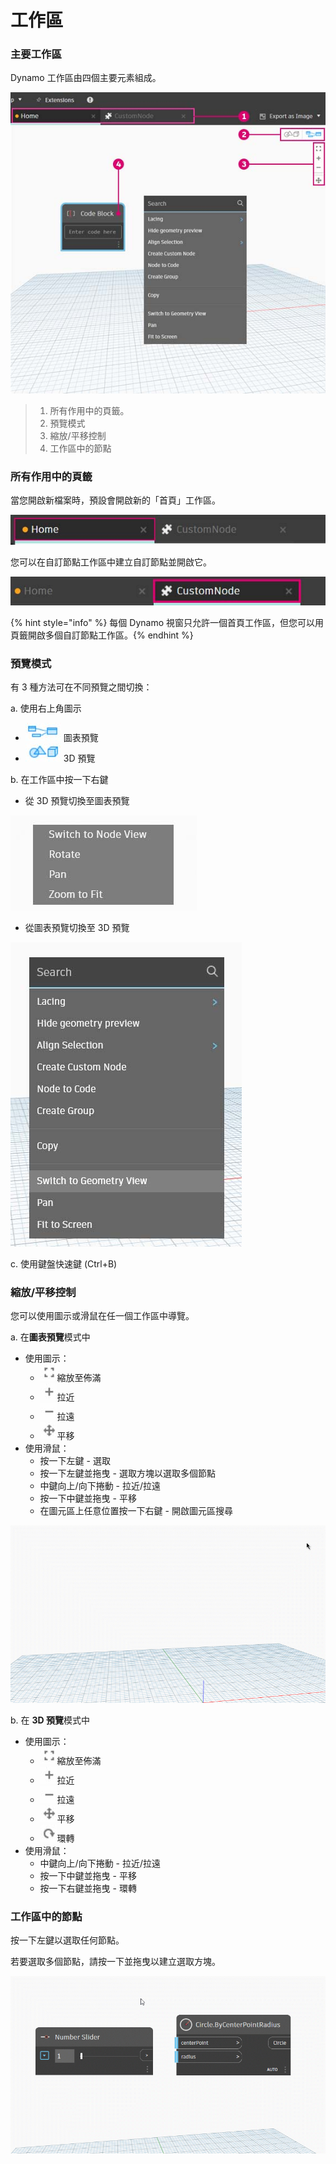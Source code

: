 # 工作區

### 主要工作區

Dynamo 工作區由四個主要元素組成。

![](<./images/3-1/workspace - ui.jpg>)

> 1. 所有作用中的頁籤。
> 2. 預覽模式
> 3. 縮放/平移控制
> 4. 工作區中的節點

### 所有作用中的頁籤

當您開啟新檔案時，預設會開啟新的「首頁」工作區。

![](<./images/3-1/workspace - home tab.jpg>)

您可以在自訂節點工作區中建立自訂節點並開啟它。

![](<./images/3-1/workspace - custom node tab.jpg>)

{% hint style="info" %}
每個 Dynamo 視窗只允許一個首頁工作區，但您可以用頁籤開啟多個自訂節點工作區。{% endhint %}

### 預覽模式

有 3 種方法可在不同預覽之間切換：

a. 使用右上角圖示

* ![](<./images/3-1/3-1-04 Graph preview icon.jpg>) 圖表預覽
* ![](<./images/3-1/3-1-05 3D preview icon.jpg>) 3D 預覽

b. 在工作區中按一下右鍵

* 從 3D 預覽切換至圖表預覽

![](<./images/3-1/3-1-06 right click switch to graph preview.jpg>)

* 從圖表預覽切換至 3D 預覽

![](<./images/3-1/workspace - right click switch to geometry.jpg>)

c. 使用鍵盤快速鍵 (Ctrl+B)

### 縮放/平移控制

您可以使用圖示或滑鼠在任一個工作區中導覽。

a. 在**圖表預覽**模式中

* 使用圖示：
   * ![](<./images/3-1/3-1-08 graph preview zoom to fitpsd.jpg>)縮放至佈滿
   * ![](<./images/3-1/3-1-09 graph preview zoom in.jpg>)拉近
   * ![](<./images/3-1/3-1-10 graph preview zoom out.jpg>)拉遠
   * ![](<./images/3-1/3-1-11 graph preview pan.jpg>)平移
* 使用滑鼠：
   * 按一下左鍵 - 選取
   * 按一下左鍵並拖曳 - 選取方塊以選取多個節點
   * 中鍵向上/向下捲動 - 拉近/拉遠
   * 按一下中鍵並拖曳 - 平移
   * 在圖元區上任意位置按一下右鍵 - 開啟圖元區搜尋

![](<./images/3-1/workspace - in canvas search.gif>)

b. 在 **3D 預覽**模式中

* 使用圖示：
   * ![](<./images/3-1/3-1-08 graph preview zoom to fitpsd.jpg>)縮放至佈滿
   * ![](<./images/3-1/3-1-09 graph preview zoom in.jpg>)拉近
   * ![](<./images/3-1/3-1-10 graph preview zoom out.jpg>)拉遠
   * ![](<./images/3-1/3-1-11 graph preview pan.jpg>)平移
   * ![](<./images/3-1/3-1-13 3D preview orbit.jpg>)環轉
* 使用滑鼠：
   * 中鍵向上/向下捲動 - 拉近/拉遠
   * 按一下中鍵並拖曳 - 平移
   * 按一下右鍵並拖曳 - 環轉

### 工作區中的節點

按一下左鍵以選取任何節點。

若要選取多個節點，請按一下並拖曳以建立選取方塊。

![](<./images/3-1/workspace - selection box.gif>)
